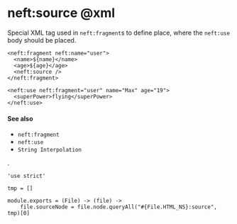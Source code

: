 neft:source @xml
================

Special XML tag used in `neft:fragment`s to define place,
where the `neft:use` body should be placed.

```view,example
<neft:fragment neft:name="user">
  <name>${name}</name>
  <age>${age}</age>
  <neft:source />
</neft:fragment>

<neft:use neft:fragment="user" name="Max" age="19">
  <superPower>flying</superPower>
</neft:use>
```

#### See also

- `neft:fragment`
- `neft:use`
- `String Interpolation`

.

	'use strict'

	tmp = []

	module.exports = (File) -> (file) ->
		file.sourceNode = file.node.queryAll("#{File.HTML_NS}:source", tmp)[0]
